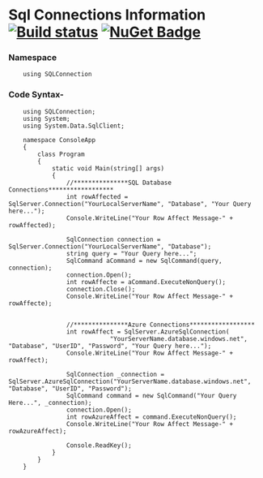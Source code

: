 # Sql Connections Information [![Build status](https://ci.appveyor.com/api/projects/status/67ubhtmijuhyhq6q?svg=true)](https://ci.appveyor.com/project/eshohag/SqlServerConnections) [![NuGet Badge](https://buildstats.info/nuget/SqlConnection)](https://www.nuget.org/packages/SqlConnection)

### Namespace 
        using SQLConnection

### Code Syntax-
        using SQLConnection;
        using System;
        using System.Data.SqlClient;

        namespace ConsoleApp
        {
            class Program
            {
                static void Main(string[] args)
                {
                    //***************SQL Database Connections******************
                    int rowAffected = SqlServer.Connection("YourLocalServerName", "Database", "Your Query here...");
                    Console.WriteLine("Your Row Affect Message-" + rowAffected);

                    SqlConnection connection = SqlServer.Connection("YourLocalServerName", "Database");
                    string query = "Your Query here...";
                    SqlCommand aCommand = new SqlCommand(query, connection);
                    connection.Open();
                    int rowAffecte = aCommand.ExecuteNonQuery();
                    connection.Close();
                    Console.WriteLine("Your Row Affect Message-" + rowAffecte);


                    //***************Azure Connections******************
                    int rowAffect = SqlServer.AzureSqlConnection(
                                "YourServerName.database.windows.net", "Database", "UserID", "Password", "Your Query here...");
                    Console.WriteLine("Your Row Affect Message-" + rowAffect);

                    SqlConnection _connection = SqlServer.AzureSqlConnection("YourServerName.database.windows.net", "Database", "UserID", "Password");
                    SqlCommand command = new SqlCommand("Your Query Here...", _connection);
                    connection.Open();
                    int rowAzureAffect = command.ExecuteNonQuery();
                    Console.WriteLine("Your Row Affect Message-" + rowAzureAffect);

                    Console.ReadKey();
                }
            }
        }
